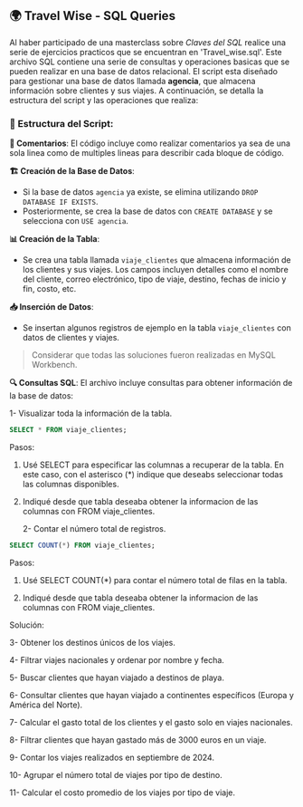## 🌍 Travel Wise - SQL Queries

Al haber participado de una masterclass sobre *Claves del SQL* realice una serie de ejercicios practicos que se encuentran en 'Travel_wise.sql'.
Este archivo SQL contiene una serie de consultas y operaciones basicas que se pueden realizar en una base de datos relacional.
El script esta diseñado para gestionar una base de datos llamada **agencia**, que almacena información sobre clientes y sus viajes. 
A continuación, se detalla la estructura del script y las operaciones que realiza:

### 📂 Estructura del Script:

 **💬 Comentarios**: El código incluye como realizar comentarios ya sea de una sola linea como de multiples lineas para describir cada bloque de código.

 **🏗️ Creación de la Base de Datos**: 
   - Si la base de datos `agencia` ya existe, se elimina utilizando `DROP DATABASE IF EXISTS`.
   - Posteriormente, se crea la base de datos con `CREATE DATABASE` y se selecciona con `USE agencia`.

 **📊 Creación de la Tabla**: 
   - Se crea una tabla llamada `viaje_clientes` que almacena información de los clientes y sus viajes. Los campos incluyen detalles como el nombre del cliente, correo electrónico, tipo de viaje, destino, fechas de inicio y fin, costo, etc.

 **📥 Inserción de Datos**: 
   - Se insertan algunos registros de ejemplo en la tabla `viaje_clientes` con datos de clientes y viajes.

> Considerar que todas las soluciones fueron realizadas en MySQL Workbench.

 **🔍 Consultas SQL**: El archivo incluye consultas para obtener información de la base de datos:

   1- Visualizar toda la información de la tabla.

```SQL
SELECT * FROM viaje_clientes;
```

Pasos:

1. Usé SELECT para especificar las columnas a recuperar de la tabla. En este caso, con el asterisco (*) indique que deseabs seleccionar todas las columnas disponibles.

2. Indiqué desde que tabla deseaba obtener la informacion de las columnas con FROM viaje_clientes.

   2- Contar el número total de registros.
   
```SQL
SELECT COUNT(*) FROM viaje_clientes;
```
Pasos:
1. Usé SELECT COUNT(*) para contar el número total de filas en la tabla.

2. Indiqué desde que tabla deseaba obtener la informacion de las columnas con FROM viaje_clientes.

Solución: 

   3- Obtener los destinos únicos de los viajes.

   4- Filtrar viajes nacionales y ordenar por nombre y fecha.

   5- Buscar clientes que hayan viajado a destinos de playa.

   6- Consultar clientes que hayan viajado a continentes específicos (Europa y América del Norte).

   7- Calcular el gasto total de los clientes y el gasto solo en viajes nacionales.

   8- Filtrar clientes que hayan gastado más de 3000 euros en un viaje.

   9- Contar los viajes realizados en septiembre de 2024.

   10- Agrupar el número total de viajes por tipo de destino.

   11- Calcular el costo promedio de los viajes por tipo de viaje.
